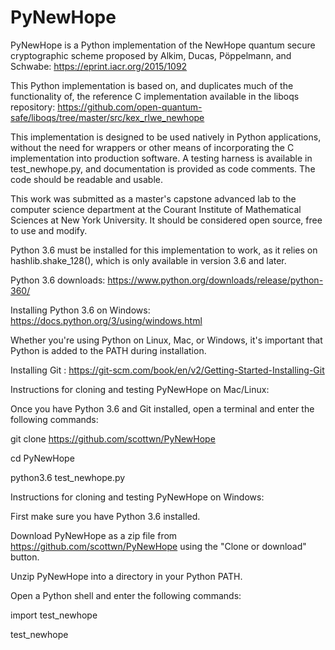 # PyNewHope

PyNewHope is a Python implementation of the NewHope quantum secure cryptographic scheme proposed by Alkim, Ducas, Pöppelmann, and Schwabe: https://eprint.iacr.org/2015/1092

This Python implementation is based on, and duplicates much of the functionality of, the reference C implementation available in the liboqs repository: https://github.com/open-quantum-safe/liboqs/tree/master/src/kex_rlwe_newhope

This implementation is designed to be used natively in Python applications, without the need for wrappers or other means of incorporating the C implementation into production software. A testing harness is available in test_newhope.py, and documentation is provided as code comments. The code should be readable and usable.

This work was submitted as a master's capstone advanced lab to the computer science department at the Courant Institute of Mathematical Sciences at New York University. It should be considered open source, free to use and modify.

Python 3.6 must be installed for this implementation to work, as it relies on hashlib.shake_128(), which is only available in version 3.6 and later.

Python 3.6 downloads: https://www.python.org/downloads/release/python-360/

Installing Python 3.6 on Windows: https://docs.python.org/3/using/windows.html

Whether you're using Python on Linux, Mac, or Windows, it's important that Python is added to the PATH during installation.

Installing Git : https://git-scm.com/book/en/v2/Getting-Started-Installing-Git

Instructions for cloning and testing PyNewHope on Mac/Linux:

Once you have Python 3.6 and Git installed, open a terminal and enter the following commands:

git clone https://github.com/scottwn/PyNewHope

cd PyNewHope

python3.6 test_newhope.py


Instructions for cloning and testing PyNewHope on Windows:

First make sure you have Python 3.6 installed.

Download PyNewHope as a zip file from https://github.com/scottwn/PyNewHope using the "Clone or download" button.

Unzip PyNewHope into a directory in your Python PATH.

Open a Python shell and enter the following commands:

import test_newhope

test_newhope


